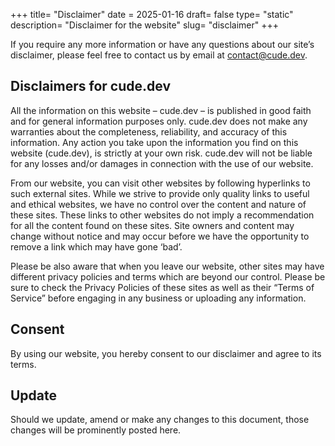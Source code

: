 +++
title= "Disclaimer"
date = 2025-01-16
draft= false
type= "static"
description= "Disclaimer for the website"
slug= "disclaimer"
+++

If you require any more information or have any questions about our site’s disclaimer, please feel free to contact us by email at [contact@cude.dev](mailto:contact@cude.dev).

## Disclaimers for cude.dev
All the information on this website – cude.dev – is published in good faith and for general information purposes only. cude.dev does not make any warranties about the completeness, reliability, and accuracy of this information. Any action you take upon the information you find on this website (cude.dev), is strictly at your own risk. cude.dev will not be liable for any losses and/or damages in connection with the use of our website.

From our website, you can visit other websites by following hyperlinks to such external sites. While we strive to provide only quality links to useful and ethical websites, we have no control over the content and nature of these sites. These links to other websites do not imply a recommendation for all the content found on these sites. Site owners and content may change without notice and may occur before we have the opportunity to remove a link which may have gone ‘bad’.

Please be also aware that when you leave our website, other sites may have different privacy policies and terms which are beyond our control. Please be sure to check the Privacy Policies of these sites as well as their “Terms of Service” before engaging in any business or uploading any information.

## Consent
By using our website, you hereby consent to our disclaimer and agree to its terms.

## Update
Should we update, amend or make any changes to this document, those changes will be prominently posted here.
